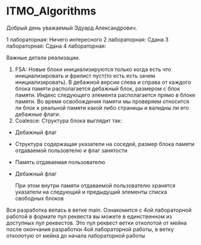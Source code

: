 # ITMO_Algorithms

Добрый день уважаемый Эдуард Александрович.

1 лабораторная:  Ничего интересного
2 лабораторная: Сдана
3 лабораторная: Сдана
4 лабораторная:

Важные детали реализации. 

  1. FSA:
  Новые блоки инициализируются только когда есть что инициализировать и фрилист пуст(то есть есть зачем инициализировать). В дебажной версии слева и справа от каждого блока памяти располагается дебажный блок, размером с блок памяти. Индекс следующего элемента располагается прямо в блоке памяти. Во время освобождения памяти мы проверяем относится ли блок к реальной памяти какой либо страницы и валидны ли его дебажные флаги.
  2. Coalesce:
  Структура блока выглядит так:

  * Дебажный флаг 
  * Структура содержащая указатели на соседей, размер блока памяти отдаваемой пользовтелю и флаг занятости
  * Память отдаваемая пользователю
  * Дебажный флаг
  
       При этом внутри памяти отдаваемой пользователю хранятся указатели на следующий и предыдущий элементы списка свободных блоков

Вся разработка велась в ветке main. Ознакомится с 4ой лабораторной работой в формате пул реквеста вы можете в единственном из доступных пул реквестов. Это пул реквест ветки отколотой от мейна после окончания разработки 4ой лабораторной работы, в ветку отколотую от мейна до начала лабораторной работы
